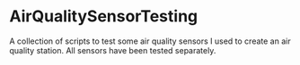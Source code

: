 # AirQualitySensorTesting
A collection of scripts to test some air quality sensors I used to create an air quality station. All sensors have been tested separately.
